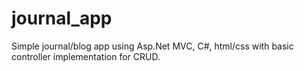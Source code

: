 # journal_app
Simple journal/blog app using Asp.Net MVC, C#, html/css with basic controller implementation for CRUD.
